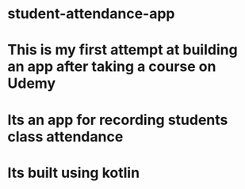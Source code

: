 # student-attendance-app
# This is my first attempt at building an app after taking a course on Udemy
# Its an app for recording students class attendance
# Its built using kotlin
